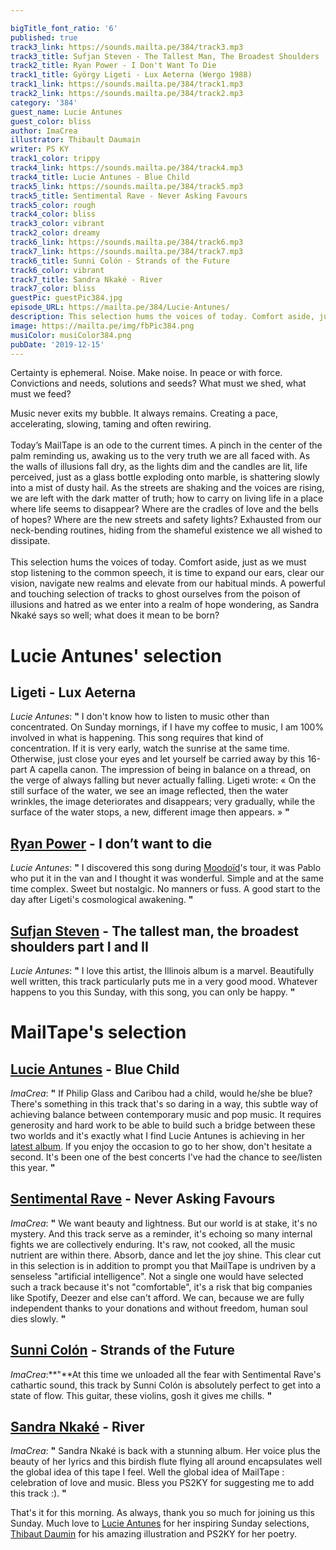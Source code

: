 ```yaml
---

bigTitle_font_ratio: '6'
published: true
track3_link: https://sounds.mailta.pe/384/track3.mp3
track3_title: Sufjan Steven - The Tallest Man, The Broadest Shoulders
track2_title: Ryan Power - I Don't Want To Die
track1_title: György Ligeti - Lux Aeterna (Wergo 1988)
track1_link: https://sounds.mailta.pe/384/track1.mp3
track2_link: https://sounds.mailta.pe/384/track2.mp3
category: '384'
guest_name: Lucie Antunes
guest_color: bliss
author: ImaCrea
illustrator: Thibault Daumain
writer: PS KY
track1_color: trippy
track4_link: https://sounds.mailta.pe/384/track4.mp3
track4_title: Lucie Antunes - Blue Child
track5_link: https://sounds.mailta.pe/384/track5.mp3
track5_title: Sentimental Rave - Never Asking Favours
track5_color: rough
track4_color: bliss
track3_color: vibrant
track2_color: dreamy
track6_link: https://sounds.mailta.pe/384/track6.mp3
track7_link: https://sounds.mailta.pe/384/track7.mp3
track6_title: Sunni Colón - Strands of the Future
track6_color: vibrant
track7_title: Sandra Nkaké - River
track7_color: bliss
guestPic: guestPic384.jpg
episode_URL: https://mailta.pe/384/Lucie-Antunes/
description: This selection hums the voices of today. Comfort aside, just as we must stop listening to the common speech, it is time to expand our ears, clear our vision, navigate new realms and elevate from our habitual minds. A powerful and touching selection of tracks to ghost ourselves from the poison of illusions and hatred as we enter into a realm of hope wondering, as Sandra Nkaké says so well; what does it mean to be born?
image: https://mailta.pe/img/fbPic384.png
musiColor: musiColor384.png
pubDate: '2019-12-15'
---
```

Certainty is ephemeral. Noise. Make noise. In peace or with force. Convictions and needs, solutions and seeds? What must we shed, what must we feed?

<p>
Music never exits my bubble. It always remains. Creating a pace, accelerating, slowing, taming and often rewiring.
<br><br>
Today’s MailTape is an ode to the current times. A pinch in the center of the palm reminding us, awaking us to the very truth we are all faced with. As the walls of illusions fall dry, as the lights dim and the candles are lit, life perceived, just as a glass bottle exploding onto marble, is shattering slowly into a mist of dusty hail. As the streets are shaking and the voices are rising, we are left with the dark matter of truth; how to carry on living life in a place where life seems to disappear? Where are the cradles of love and the bells of hopes? Where are the new streets and safety lights? Exhausted from our neck-bending routines, hiding from the shameful existence we all wished to dissipate.
<br><br>
This selection hums the voices of today. Comfort aside, just as we must stop listening to the common speech, it is time to expand our ears, clear our vision, navigate new realms and elevate from our habitual minds. A powerful and touching selection of tracks to ghost ourselves from the poison of illusions and hatred as we enter into a realm of hope wondering, as Sandra Nkaké says so well; what does it mean to be born?


# Lucie Antunes' selection

## Ligeti - Lux Aeterna
_Lucie Antunes_: **"** I don't know how to listen to music other than concentrated. On Sunday mornings, if I have my coffee to music, I am 100% involved in what is happening. This song requires that kind of concentration. If it is very early, watch the sunrise at the same time. Otherwise, just close your eyes and let yourself be carried away by this 16-part A capella canon. The impression of being in balance on a thread, on the verge of always falling but never actually falling. Ligeti wrote: « On the still surface of the water, we see an image reflected, then the water wrinkles, the image deteriorates and disappears; very gradually, while the surface of the water stops, a new, different image then appears. » **"** 

## [Ryan Power](https://ryanpower.bandcamp.com/album/i-don-t-want-to-die) - I don’t want to die
_Lucie Antunes_: **"** I discovered this song during [Moodoïd](https://www.mailta.pe/325/moodoid/)'s tour, it was Pablo who put it in the van and I thought it was wonderful. Simple and at the same time complex. Sweet but nostalgic. No manners or fuss. A good start to the day after Ligeti's cosmological awakening. **"** 

## [Sufjan Steven](https://music.sufjan.com/) - The tallest man, the broadest shoulders part I and II
_Lucie Antunes_: **"** I love this artist, the Illinois album is a marvel. Beautifully well written, this track particularly puts me in a very good mood. Whatever happens to you this Sunday, with this song, you can only be happy. **"** 


# MailTape's selection

## [Lucie Antunes](https://infine-rec.bandcamp.com/album/serge) - Blue Child
_ImaCrea_: **"** If Philip Glass and Caribou had a child, would he/she be blue? There's something in this track that's so daring in a way, this subtle way of achieving balance between contemporary music and pop music. It requires generosity and hard work to be able to build such a bridge between these two worlds and it's exactly what I find Lucie Antunes is achieving in her [latest album](https://infine-rec.bandcamp.com/album/serge). If you enjoy the occasion to go to her show, don't hesitate a second. It's been one of the best concerts I've had the chance to see/listen this year. **"** 

## [Sentimental Rave](https://sentimentalrave.bandcamp.com/) - Never Asking Favours
_ImaCrea_: **"** We want beauty and lightness. But our world is at stake, it's no mystery. And this track serve as a reminder, it's echoing so many internal fights we are collectively enduring. It's raw, not cooked, all the music nutrient are within there. Absorb, dance and let the joy shine. This clear cut in this selection is in addition to prompt you that MailTape is undriven by a senseless "artificial intelligence". Not a single one would have selected such a track because it's not "comfortable", it's a risk that big companies like Spotify, Deezer and else can't afford. We can, because we are fully independent thanks to your donations and without freedom, human soul dies slowly. **"** 

## [Sunni Colón](https://soundcloud.com/sunnicolon/) - Strands of the Future
_ImaCrea_:**"**At this time we unloaded all the fear with Sentimental Rave's cathartic sound, this track by Sunni Colón is absolutely perfect to get into a state of flow. This guitar, these violins, gosh it gives me chills. **"** 

## [Sandra Nkaké](https://sandrankake.blogspot.com/) - River
_ImaCrea_: **"** Sandra Nkaké is back with a stunning album. Her voice plus the beauty of her lyrics and this birdish flute flying all around encapsulates well the global idea of this tape I feel. Well the global idea of MailTape : celebration of love and music. Bless you PS2KY for suggesting me to add this track :). **"** 


 That's it for this morning. As always, thank you so much for joining us this Sunday. Much love to [Lucie Antunes](https://infine-rec.bandcamp.com/album/serge) for her inspiring Sunday selections, [Thibaut Daumin](https://thibaultdaumain.fr/) for his amazing illustration and PS2KY for her poetry.
